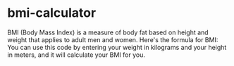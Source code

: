 # bmi-calculator
BMI (Body Mass Index) is a measure of body fat based on height and weight that applies to adult men and women. Here's the formula for BMI:  You can use this code by entering your weight in kilograms and your height in meters, and it will calculate your BMI for you.
